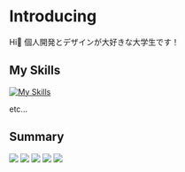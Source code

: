 # Introducing

Hi👋 個人開発とデザインが大好きな大学生です！

## My Skills

[![My Skills](https://skillicons.dev/icons?i=ts,js,html,css,c,cs,py,php,swift,java,react,nextjs,vue,django,flask,fastapi,nodejs,sass,tailwind,materialui,bootstrap,mysql,mongodb,postgres,sqlite,supabase,firebase,postman,figma,xd,pr,ae,ai,ps,blender,unity,git,github,githubactions,aws,gcp,heroku,vercel,bash,npm,yarn,bun,anaconda,pytorch,opencv,latex,md,notion,vscode,apple,windows,ubuntu,linux&perline=10)](https://skillicons.dev)

etc...

## Summary
![](http://github-profile-summary-cards.vercel.app/api/cards/profile-details?username=ut42univ&theme=github)
![](http://github-profile-summary-cards.vercel.app/api/cards/repos-per-language?username=ut42univ&theme=github)
![](http://github-profile-summary-cards.vercel.app/api/cards/most-commit-language?username=ut42univ&theme=github)
![](http://github-profile-summary-cards.vercel.app/api/cards/stats?username=ut42univ&theme=github)
![](http://github-profile-summary-cards.vercel.app/api/cards/productive-time?username=ut42univ&theme=github&utcOffset=8)

